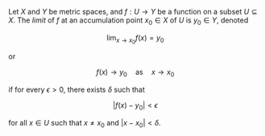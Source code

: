 Let $X$ and $Y$ be metric spaces, and $f: U \to Y$ be a function on a subset $U \subseteq X$. The *limit* of $f$ at an accumulation point $x_0 \in X$ of $U$ is $y_0 \in Y$, denoted

$$
\lim_{x\to x_0} f(x) = y_0
$$

or

$$
f(x) \to y_0 \quad \text{as} \quad x \to x_0
$$

if for every $\epsilon > 0$, there exists $\delta$ such that 

$$
|f(x) - y_0| < \epsilon
$$

for all $x \in U$ such that $x \neq x_0$ and $|x - x_0| < \delta$.
